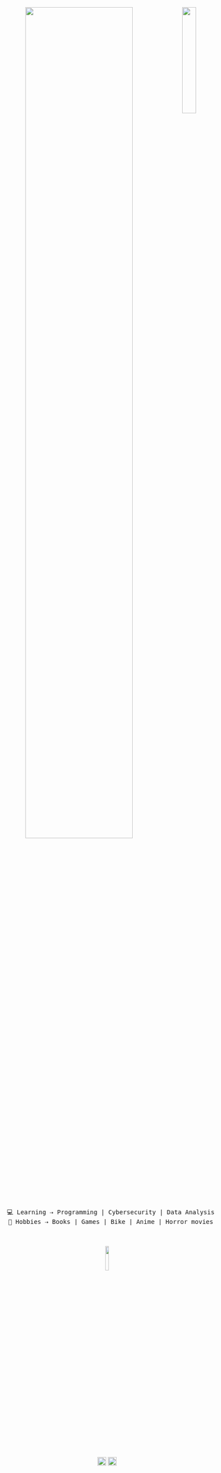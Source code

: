 <div align="center">
<img src="https://i.pinimg.com/736x/b9/7c/a1/b97ca1a8a391a9d4bca678142dc19507.jpg" width="25%" align="right"/>
<img src="https://readme-typing-svg.demolab.com?font=Cutive+Mono&weight=500&size=43&pause=1000&color=A77AAA&center=true&vCenter=true&multiline=true&repeat=false&width=1300&height=140&lines=Hey!;+I'm+a+programming+and+cybersecurity+student+" width="70%"/>
</br></br>
<pre>
  💻 Learning ⇢ Programming | Cybersecurity | Data Analysis
  👾 Hobbies ⇢ Books | Games | Bike | Anime | Horror movies
</pre>
</br></br>
<img src="https://media.giphy.com/media/v1.Y2lkPWVjZjA1ZTQ3YXAybjU1aTV0cnh1c3N6c28wdzRycTB3bjFlMjZtam90YzhraWI2ZyZlcD12MV9zdGlja2Vyc19zZWFyY2gmY3Q9cw/aT8qmIcoyPQ1EeB9DK/giphy.gif" width="12%"/>
</br></br>
<a href="https://x.com/dual_khaos" target="_blank">
  <img src="https://img.shields.io/badge/X-000000?style=for-the-badge&logo=x&logoColor=white" height="20"/></a>
<img src="https://img.shields.io/static/v1?message=dual.khaos&logo=discord&label=&color=7289DA&logoColor=white&labelColor=&style=for-the-badge" height="20"/>
</div>
